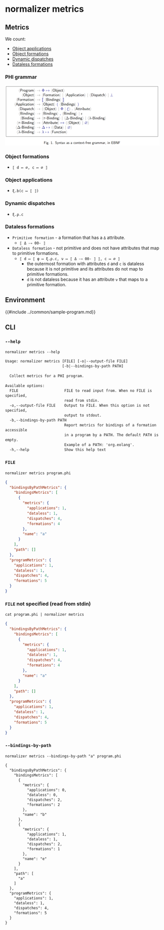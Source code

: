 # normalizer metrics

## Metrics

We count:

- [Object applications](#object-applications)
- [Object formations](#object-formations)
- [Dynamic dispatches](#dynamic-dispatches)
- [Dataless formations](#dataless-formations)

### PHI grammar

![phi-grammar](../media/phi-grammar.png)

### Object formations

- `⟦ d ↦ ∅, c ↦ ∅ ⟧`

### Object applications

- `ξ.b(c ↦ ⟦ ⟧)`

### Dynamic dispatches

- `ξ.ρ.c`

### Dataless formations

- `Primitive formation` - a formation that has a `Δ` attribute.
  - `⟦ Δ ⤍ 00- ⟧`
- `Dataless formation` - not primitive and does not have attributes that map to primitive formations.
  - `⟦ d ↦ ⟦ φ ↦ ξ.ρ.c, ν ↦ ⟦ Δ ⤍ 00- ⟧ ⟧, c ↦ ∅ ⟧`
    - the outermost formation with attributes `d` and `c` is dataless because it is not primitive and its attributes do not map to primitive formations.
    - `d` is not dataless because it has an attribute `ν` that maps to a primitive formation.

## Environment

{{#include ../common/sample-program.md}}

## CLI

### `--help`

```$ as console
normalizer metrics --help
```

```console
Usage: normalizer metrics [FILE] [-o|--output-file FILE]
                          [-b|--bindings-by-path PATH]

  Collect metrics for a PHI program.

Available options:
  FILE                     FILE to read input from. When no FILE is specified,
                           read from stdin.
  -o,--output-file FILE    Output to FILE. When this option is not specified,
                           output to stdout.
  -b,--bindings-by-path PATH
                           Report metrics for bindings of a formation accessible
                           in a program by a PATH. The default PATH is empty.
                           Example of a PATH: 'org.eolang'.
  -h,--help                Show this help text
```

### `FILE`

```$ as json
normalizer metrics program.phi
```

```json
{
  "bindingsByPathMetrics": {
    "bindingsMetrics": [
      {
        "metrics": {
          "applications": 1,
          "dataless": 1,
          "dispatches": 4,
          "formations": 4
        },
        "name": "a"
      }
    ],
    "path": []
  },
  "programMetrics": {
    "applications": 1,
    "dataless": 1,
    "dispatches": 4,
    "formations": 5
  }
}
```

### `FILE` not specified (read from stdin)

```$ as json
cat program.phi | normalizer metrics
```

```json
{
  "bindingsByPathMetrics": {
    "bindingsMetrics": [
      {
        "metrics": {
          "applications": 1,
          "dataless": 1,
          "dispatches": 4,
          "formations": 4
        },
        "name": "a"
      }
    ],
    "path": []
  },
  "programMetrics": {
    "applications": 1,
    "dataless": 1,
    "dispatches": 4,
    "formations": 5
  }
}
```

### `--bindings-by-path`

```$ as console
normalizer metrics --bindings-by-path "a" program.phi
```

```console
{
  "bindingsByPathMetrics": {
    "bindingsMetrics": [
      {
        "metrics": {
          "applications": 0,
          "dataless": 0,
          "dispatches": 2,
          "formations": 2
        },
        "name": "b"
      },
      {
        "metrics": {
          "applications": 1,
          "dataless": 1,
          "dispatches": 2,
          "formations": 1
        },
        "name": "e"
      }
    ],
    "path": [
      "a"
    ]
  },
  "programMetrics": {
    "applications": 1,
    "dataless": 1,
    "dispatches": 4,
    "formations": 5
  }
}
```
